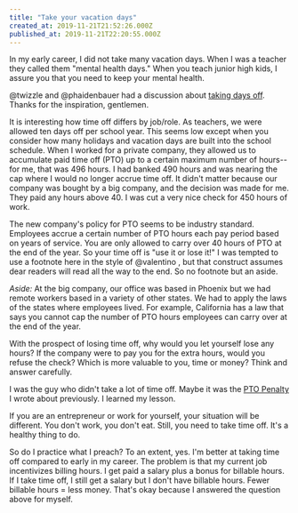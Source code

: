 ```yaml
---
title: "Take your vacation days"
created_at: 2019-11-21T21:52:26.000Z
published_at: 2019-11-21T22:20:55.000Z
---
```

In my early career, I did not take many vacation days. When I was a teacher they called them "mental health days." When you teach junior high kids, I assure you that you need to keep your mental health. 

@twizzle and @phaidenbauer had a discussion about [taking days off](https://200wordsaday.com/words/leave-314395dd57fadaea29). Thanks for the inspiration, gentlemen.

It is interesting how time off differs by job/role. As teachers, we were allowed ten days off per school year. This seems low except when you consider how many holidays and vacation days are built into the school schedule. When I worked for a private company, they allowed us to accumulate paid time off (PTO) up to a certain maximum number of hours--for me, that was 496 hours. I had banked 490 hours and was nearing the cap where I would no longer accrue time off. It didn't matter because our company was bought by a big company, and the decision was made for me. They paid any hours above 40. I was cut a very nice check for 450 hours of work. 

The new company's policy for PTO seems to be industry standard. Employees accrue a certain number of PTO hours each pay period based on years of service. You are only allowed to carry over 40 hours of PTO at the end of the year. So your time off is "use it or lose it!" I was tempted to use a footnote here in the style of @valentino , but that construct assumes dear readers will read all the way to the end. So no footnote but an aside. 

_Aside:_ At the big company, our office was based in Phoenix but we had remote workers based in a variety of other states. We had to apply the laws of the states where employees lived. For example, California has a law that says you cannot cap the number of PTO hours employees can carry over at the end of the year. 

With the prospect of losing time off, why would you let yourself lose any hours? If the company were to pay you for the extra hours, would you refuse the check? Which is more valuable to you, time or money? Think and answer carefully. 

I was the guy who didn't take a lot of time off. Maybe it was the [PTO Penalty](https://200wordsaday.com/words/the-pto-penalty-297505db3141ca7ede) I wrote about previously. I learned my lesson. 

If you are an entrepreneur or work for yourself, your situation will be different. You don't work, you don't eat. Still, you need to take time off. It's a healthy thing to do. 

So do I practice what I preach? To an extent, yes. I'm better at taking time off compared to early in my career. The problem is that my current job incentivizes billing hours. I get paid a salary plus a bonus for billable hours. If I take time off, I still get a salary but I don't have billable hours. Fewer billable hours = less money. That's okay because I answered the question above for myself.
